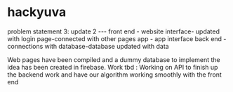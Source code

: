 # hackyuva

problem statement 3:
 update 2 ---
 front end - website interface- updated with login page-connected with other pages
 app - app interface
 back end - connections with database-database updated with data

Web pages have been compiled and a dummy database to implement the idea has been created in firebase. Work tbd : Working on API to finish up the backend work and have our algorithm working smoothly with the front end
